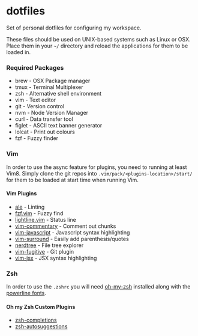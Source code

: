# dotfiles

Set of personal dotfiles for configuring my workspace.

These files should be used on UNIX-based systems such as Linux or OSX. Place them in your `~/` directory and reload the applications for them to be loaded in.

### Required Packages
* brew - OSX Package manager
* tmux - Terminal Multiplexer
* zsh - Alternative shell environment
* vim - Text editor
* git - Version control
* nvm - Node Version Manager
* curl - Data transfer tool
* figlet - ASCII text banner generator
* lolcat - Print out colours
* fzf - Fuzzy finder

### Vim
In order to use the async feature for plugins, you need to running at least Vim8. Simply clone the git repos into `.vim/pack/<plugins-location>/start/` for them to be loaded at start time when running Vim. 

#### Vim Plugins
* [ale](https://github.com/w0rp/ale) - Linting
* [fzf.vim](https://github.com/junegunn/fzf.vim) - Fuzzy find
* [lightline.vim](https://github.com/itchyny/lightline.vim) - Status line
* [vim-commentary](https://github.com/tpope/vim-commentary) - Comment out chunks
* [vim-javascript](https://github.com/pangloss/vim-javascript) - Javascript syntax highlighting
* [vim-surround](https://github.com/tpope/vim-surround) - Easily add parenthesis/quotes
* [nerdtree](https://github.com/scrooloose/nerdtree) - File tree explorer
* [vim-fugitive](https://github.com/tpope/vim-fugitive) - Git plugin
* [vim-jsx](https://github.com/mxw/vim-jsx) - JSX syntax highlighting

### Zsh
In order to use the `.zshrc` you will need [oh-my-zsh](https://github.com/robbyrussell/oh-my-zsh) installed along with the [powerline fonts](https://github.com/powerline/fonts).

#### Oh my Zsh Custom Plugins
* [zsh-completions](https://github.com/zsh-users/zsh-completions)
* [zsh-autosuggestions](https://github.com/zsh-users/zsh-autosuggestions)
